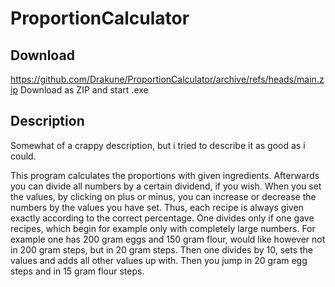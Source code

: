 # ProportionCalculator

## Download
https://github.com/Drakune/ProportionCalculator/archive/refs/heads/main.zip
Download as ZIP and start .exe

## Description
Somewhat of a crappy description, but i tried to describe it as good as i could.

This program calculates the proportions with given ingredients. Afterwards you can divide all numbers by a certain dividend, if you wish. When you set the values, by clicking on plus or minus, you can increase or decrease the numbers by the values you have set. Thus, each recipe is always given exactly according to the correct percentage. One divides only if one gave recipes, which begin for example only with completely large numbers. For example one has 200 gram eggs and 150 gram flour, would like however not in 200 gram steps, but in 20 gram steps. Then one divides by 10, sets the values and adds all other values up with. Then you jump in 20 gram egg steps and in 15 gram flour steps.
